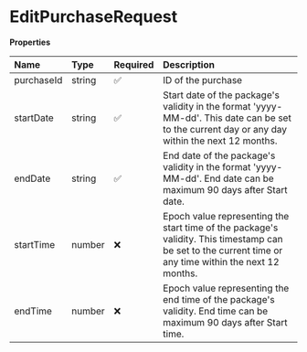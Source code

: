 # EditPurchaseRequest

**Properties**

| Name       | Type   | Required | Description                                                                                                                                             |
| :--------- | :----- | :------- | :------------------------------------------------------------------------------------------------------------------------------------------------------ |
| purchaseId | string | ✅       | ID of the purchase                                                                                                                                      |
| startDate  | string | ✅       | Start date of the package's validity in the format 'yyyy-MM-dd'. This date can be set to the current day or any day within the next 12 months.          |
| endDate    | string | ✅       | End date of the package's validity in the format 'yyyy-MM-dd'. End date can be maximum 90 days after Start date.                                        |
| startTime  | number | ❌       | Epoch value representing the start time of the package's validity. This timestamp can be set to the current time or any time within the next 12 months. |
| endTime    | number | ❌       | Epoch value representing the end time of the package's validity. End time can be maximum 90 days after Start time.                                      |

<!-- This file was generated by liblab | https://liblab.com/ -->
